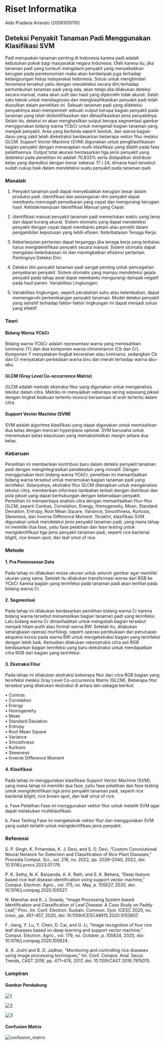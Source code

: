 # Riset Informatika
Aldo Pradana Ariando (20081010110)
## Deteksi Penyakit Tanaman Padi Menggunakan Klasifikasi SVM
Padi merupakan tanaman penting di Indonesia karena padi adalah kebutuhan pokok bagi masyarakat negara Indonesia. Oleh karena itu, jika tanaman padi yang tumbuh mengalami penyakit yang menyebabkan kerugian pada perekonomian maka akan berdampak juga terhadap kelangsungan hidup masyarakat Indonesia. Solusi untuk menghindari fenomena tersebut yaitu dengan mendeteksi secara dini terhadap pertumbuhan tanaman padi yang ada, akan tetapi jika dilakukan deteksi secara manual, maka akan sulit dan hasil yang diperoleh tidak akurat. Salah satu teknik untuk mendiagnosis dan mengklasifikasikan penyakit padi telah diusulkan dalam penelitian ini. Sebuah tanaman padi yang dideteksi penyakitnya akan memperoleh sebuah output berupa bagian penyakit pada tanaman yang telah diidentifikasikan dan diklasifikasikan jenis penyakitnya. Selain itu, deteksi ini akan menghasilkan output berupa segmentasi gambar menggunakan bidang warna YCbCr untuk mengenali bagian tanaman yang menjadi penyakit. Area yang berbeda seperti bentuk, dan warna bagian daun yang sakit telah diekstraksi berdasarkan beberapa vektor fitur melalui GLCM. Support Vector Machine (SVM) digunakan untuk pengklasifikasian bagian penyakit dengan menerapkan multi-klasifikasi yang dilatih pada fase pelatihannya. Output total akurasi berdasarkan tiga jenis penyakit yang dideteksi pada penelitian ini adalah 70,833% serta didapatkan distribusi kelas yang diprediksi dengan benar sebesar 17 / 24, dimana hasil tersebut sudah cukup baik dalam mendeteksi suatu penyakit pada tanaman padi.
### Masalah
1. Penyakit tanaman padi dapat menyebabkan kerugian besar dalam produksi padi. Identifikasi dan penanganan dini penyakit dapat membantu mencegah penyebaran yang cepat dan mengurangi kerugian hasil.
Ketidakmampuan Identifikasi Manual yang Cepat:

2. Identifikasi manual penyakit tanaman padi memerlukan waktu yang lama dan dapat kurang akurat. Sistem otomatis yang dapat mendeteksi penyakit dengan cepat dapat membantu petani atau peneliti dalam pengambilan keputusan yang lebih efisien.
Keterbatasan Tenaga Kerja:

3. Keberlanjutan pertanian dapat terganggu jika tenaga kerja yang terbatas harus mengidentifikasi penyakit secara manual. Sistem otomatis dapat mengatasi keterbatasan ini dan meningkatkan efisiensi pertanian.
Pentingnya Deteksi Dini:

4. Deteksi dini penyakit tanaman padi sangat penting untuk pencegahan penyebaran penyakit. Sistem otomatis yang mampu mendeteksi gejala penyakit pada tahap awal dapat membantu mengurangi dampak negatif pada hasil panen.
Variabilitas Lingkungan:

5. Variabilitas lingkungan, seperti perubahan suhu atau kelembaban, dapat memengaruhi perkembangan penyakit tanaman. Model deteksi penyakit yang sensitif terhadap faktor-faktor lingkungan ini dapat menjadi solusi yang efektif.
### Teori
#### Bidang Warna YCbCr
Bidang warna YCbCr adalah representasi warna yang memisahkan luminansi (Y) dan dua komponen warna chrominance (Cb dan Cr). Komponen Y menyatakan tingkat kecerahan atau luminansi, sedangkan Cb dan Cr menyatakan perbedaan warna biru dan merah terhadap warna abu-abu.
#### GLCM (Gray Level Co-occurrence Matrix)
GLCM adalah metode ekstraksi fitur yang digunakan untuk menganalisis tekstur dalam citra. Matriks ini menyajikan seberapa sering sepasang piksel dengan tingkat keabuan tertentu muncul bersamaan di arah tertentu dalam citra.
#### Support Vector Machine (SVM)
SVM adalah algoritme klasifikasi yang dapat digunakan untuk memisahkan dua kelas dengan mencari hyperplane optimal. SVM berusaha untuk menemukan batas keputusan yang memaksimalkan margin antara dua kelas.
### Kebaruan
Penelitian ini memberikan kontribusi baru dalam deteksi penyakit tanaman padi dengan mengintegrasikan pendekatan yang inovatif. Dengan menggunakan teori bidang warna YCbCr, penelitian ini memanfaatkan bidang warna tersebut untuk menemukan bagian tanaman padi yang terinfeksi. Selanjutnya, ekstraksi fitur GLCM diterapkan untuk menganalisis tekstur citra, memberikan informasi tambahan terkait dengan distribusi dan pola piksel yang dapat berhubungan dengan keberadaan penyakit.
Penelitian ini memperkaya analisis citra dengan memanfaatkan fitur-fitur GLCM, seperti Contras, Correlation, Energy, Homogeneity, Mean, Standard Deviation, Entropy, Root Mean Square, Variance, Smoothness, Kurtosis, Skewness, dan Inverse Difference Moment. Terakhir, klasifikasi SVM digunakan untuk mendeteksi jenis penyakit tanaman padi, yang mana tahap ini memiliki dua fase, yaitu fase pelatihan dan fase testing untuk mengidentifikasi tiga jenis penyakit tanaman padi, seperti rice bacterial blight, rice brown spot, dan leaf smut of rice.
### Metode
#### 1.	Pra Pemrosesan Data
Pada tahap ini dilakukan resize ukuran untuk seluruh gambar agar memiliki ukuran yang sama. Setelah itu dilakukan transformasi warna dari RGB ke YCbCr karena bagian yang terinfeksi pada tanaman padi akan terlihat pada bidang warna Cr.
#### 2.	Segmentasi
Pada tahap ini dilakukan berdasarkan pemilihan bidang warna Cr karena bidang warna tersebut menampilkan bagian tanaman padi yang terinfeksi. Lalu bidang warna Cr dimanfaatkan untuk mengubah bagian tersebut menjadi hitam putih atau format warna BW. Setelah itu, dilakukan serangkaian operasi morfologi, seperti operasi pembukaan dan penutupan ekspansi korosi pada warna BW untuk mengekstraksi bagian yang terinfeksi dengan lebih baik. Kemudian dilakukan rekonstruksi citra asli RGB berdasarkan bagian terinfeksi yang baru diekstraksi untuk mendapatkan citra RGB dari bagian yang terinfeksi.
#### 3.	Ekstraksi Fitur
Pada tahap ini dilakukan ekstraksi beberapa fitur dari citra RGB bagian yang terinfeksi melalui Gray Level Co-occurrence Matrix (GLCM). Beberapa fitur tersebut yang dilakukan ekstraksi di antara lain sebagai berikut. </br>

•	Contras </br>
•	Correlation </br>
•	Energy </br>
•	Homogeneity </br>
•	Mean </br>
•	Standard Deviation </br>
•	Entropy </br>
•	Root Mean Square </br>
•	Variance </br>
•	Smoothness </br>
•	Kurtosis </br>
•	Skewness </br>
•	Inverse Difference Moment
#### 4.	Klasifikasi
Pada tahap ini menggunakan klasifikasi Support Vector Machine (SVM), yang mana tahap ini memiliki dua fase, yaitu fase pelatihan dan fase testing untuk mengidentifikasi tiga jenis penyakit tanaman padi, seperti rice bacterial blight, rice brown spot, dan leaf smut of rice.

a.	Fase Pelatihan
Fase ini menggunakan vektor fitur untuk melatih SVM agar dapat melakukan multiklasifikasi.

b.	Fase Testing
Fase ini mengekstrak vektor fitur dan menggunakan SVM yang sudah terlatih untuk mengidentifikasi jenis penyakit.
### Referensi
S. P. Singh, K. Pritamdas, K. J. Devi, and S. D. Devi, “Custom Convolutional Neural Network for Detection and Classification of Rice Plant Diseases,” Procedia Comput. Sci., vol. 218, no. 2022, pp. 2026–2040, 2022, doi: 10.1016/j.procs.2023.01.179.

P. K. Sethy, N. K. Barpanda, A. K. Rath, and S. K. Behera, “Deep feature based rice leaf disease identification using support vector machine,” Comput. Electron. Agric., vol. 175, no. May, p. 105527, 2020, doi: 10.1016/j.compag.2020.105527.

N. Manohar and K. J. Gowda, “Image Processing System based Identification and Classification of Leaf Disease: A Case Study on Paddy Leaf,” Proc. Int. Conf. Electron. Sustain. Commun. Syst. ICESC 2020, no. Icesc, pp. 451–457, 2020, doi: 10.1109/ICESC48915.2020.9155607.

F. Jiang, Y. Lu, Y. Chen, D. Cai, and G. Li, “Image recognition of four rice leaf diseases based on deep learning and support vector machine,” Comput. Electron. Agric., vol. 179, no. October, p. 105824, 2020, doi: 10.1016/j.compag.2020.105824.

A. A. Joshi and B. D. Jadhav, “Monitoring and controlling rice diseases using Image processing techniques,” Int. Conf. Comput. Anal. Secur. Trends, CAST 2016, pp. 471–476, 2017, doi: 10.1109/CAST.2016.7915015.
### Lampiran
#### Gambar Pendukung
![1](https://github.com/aldopradana3/riset-informatika/assets/87022323/5444a776-954a-4df3-9abf-7ad9e8829df9)

![2](https://github.com/aldopradana3/riset-informatika/assets/87022323/6a0aae92-7122-48ea-aa82-70bbd0610471)

![3](https://github.com/aldopradana3/riset-informatika/assets/87022323/1071cd56-d59d-4acc-be8f-27c1fb6a39e7)
#### Confusion Matrix
![confusion_matrix](https://github.com/aldopradana3/riset-informatika/assets/87022323/17d7b5dc-884b-428b-9b8a-8e2342c43817)

